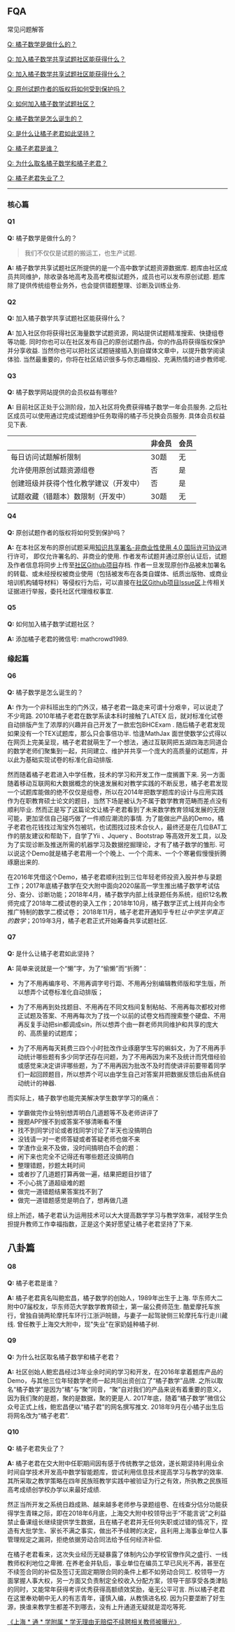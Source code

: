 ## FQA

常见问题解答

[Q: 橘子数学是做什么的？](#Q1)

[Q:  加入橘子数学共享试题社区能获得什么？](#Q2)

[Q:  加入橘子数学共享试题社区能获得什么？](#Q3)

[Q:  原创试题作者的版权将如何受到保护吗？](#Q4)

[Q: 如何加入橘子数学试题社区？](#Q5)

[Q: 橘子数学是怎么诞生的？](#Q6)

[Q: 是什么让橘子老君如此坚持？](#Q7)

[Q: 橘子老君是谁？](#Q8)

[Q: 为什么取名橘子数学和橘子老君？](#Q9)

[Q:  橘子老君失业了？](#Q10)

----


### 核心篇

#### Q1

**Q:** 橘子数学是做什么的？

>  我们不仅仅是试题的搬运工，也生产试题.

**A:**  橘子数学共享试题社区所提供的是一个高中数学试题资源数据库. 题库由社区成员共同维护，除收录各地高考及高考模拟试题外，成员也可以发布原创试题. 题库除了提供传统组卷业务外，也会提供错题整理、诊断及训练业务.

#### Q2
**Q:** 加入橘子数学共享试题社区能获得什么？

**A:** 加入社区你将获得社区海量数学试题资源，网站提供试题精准搜索、快捷组卷等功能. 同时你也可以在社区发布自己的原创试题作品，你的作品将获得版权保护并分享收益. 当然你也可以把社区试题链接插入到自媒体文章中，以提升数学阅读体验. 当然最重要的，你将在社区结识很多与你志趣相投、充满热情的进步教师呢.

#### Q3
**Q:** 橘子数学网站提供的会员权益有哪些?

**A:** 目前社区正处于公测阶段，加入社区将免费获得橘子数学一年会员服务. 之后社区成员可以使用通过完成试题维护任务取得的橘子币兑换会员服务. 具体会员权益见下表.

|                                        | 非会员 | 会员 |
| -------------------------------------- | ------ | ---- |
| 每日访问试题解析限制                   | 30题   | 无   |
| 允许使用原创试题资源组卷               | 否     | 是   |
| 创建班级并获得个性化教学建议（开发中） | 否     | 是   |
| 试题收藏（错题本）数限制（开发中）     | 30题   | 无   |

#### Q4
**Q:** 原创试题作者的版权将如何受到保护吗？

**A:**  在本社区发布的原创试题采用<a rel="license" href="http://creativecommons.org/licenses/by-nc/4.0/">知识共享署名-非商业性使用 4.0 国际许可协议</a>进行许可， 即仅允许署名的、非商业的使用. 作者发布试题并通过原创认证后，试题及作者信息将同步上传至[社区Github项目](https://github.com/mathedu4all/mathcrowd_community/)存档. 作者一旦发现原创作品被未加署名的转载、或未经授权被商业使用（包括被发布在各类自媒体、纸质出版物、或商业培训机构辅导材料）等侵权行为后，可以直接在[社区Github项目Issue区](https://github.com/mathedu4all/mathcrowd_community/issues)上传相关证据进行举报，委托社区代理维权事宜.

#### Q5
**Q:** 如何加入橘子数学试题社区？

**A:**  添加橘子老君的微信号: mathcrowd1989. 

### 缘起篇

#### Q6
**Q:** 橘子数学是怎么诞生的？

**A:**  作为一个非科班出生的门外汉，橘子老君一路走来可谓十分艰辛，可以说走了不少弯路. 2010年橘子老君在数学系读本科时接触了LATEX 后，就对标准化试卷自动排版产生了浓厚的兴趣并自己开发了一款宏包BHCExam . 随后橘子老君发现如果没有一个TEX试题库，那么只会事倍功半. 恰逢MathJax 面世使数学公式得以在网页上完美呈现，橘子老君就萌生了一个想法，通过互联网把五湖四海志同道合的数学老师们聚集到一起，共同建立、维护并共享一个庞大的高质量的试题库，并以此为基础实现试卷的标准化自动排版.

然而随着橘子老君进入中学任教，技术的学习和开发工作一度搁置下来. 另一方面随着移动互联网和大数据概念的快速发展和对教学实践的不断反思，橘子老君发现一个试题库能做的绝不仅仅是组卷，所以在2014年把数学题库的设计与应用实践作为在职教育硕士论文的题目，当然下场是被认为不属于数学教育范畴而差点没有顺利毕业. 然而正是写了这篇论文让橘子老君看到了未来数学教育领域发展的无限可能，更加坚信自己碰巧做了一件顺应潮流的事情. 为了能做出产品的Demo，橘子老君也花钱找过淘宝外包被坑，也试图找过技术合伙人，最终还是在几位BAT工作的朋友建议和帮助下，自学了Yii 、Jquery 、Bootstrap 等高效开发工具，以及为了实现诊断及推送所需的机器学习及数据挖掘理论，才有了橘子数学的雏形. 可以说这个Demo就是橘子老君用一个个晚上、一个个周末、一个个寒暑假慢慢折腾琢磨出来的.

在2016年凭借这个Demo，橘子老君顺利拉到三位年轻老师投资入股并参与录题工作；2017年底橘子数学在交大附中面向2020届高一学生推出橘子数学考试估分、查分、诊断功能；2018年4月，橘子数学内部上线录题任务系统，组织12名教师完成了2018年二模试卷的录入工作；2018年10月，橘子数学正式上线并向全市推广特制的数学二模试卷； 2018年11月，橘子老君开通知乎专栏*让中学生学真正的数学*；2019年3月，橘子老君正式开始筹备共享试题社区.

#### Q7
**Q:** 是什么让橘子老君如此坚持？

**A:** 简单来说就是一个“懒”字，为了“偷懒”而“折腾”：

* 为了不用再编序号、不用再调字号行距、不用再分别编辑教师版和学生版，所以想弄个试卷标准化自动排版；

* 为了不用再到处找题目、不用再在不同文档间复制粘帖、不用再每次都校对修正试题及答案、不用再每次为了找一个以前的试卷文档而搜索整个硬盘、不用再反复手动把sin都调成sin，所以想弄个由一群老师共同维护和共享的庞大的、高质量的试题库；

* 为了不用再每天耗费三四个小时批改作业琢磨学生写的蝌蚪文，为了不用再手动统计哪些题有多少同学还存在问题，为了不用再因为来不及统计而凭借经验或感觉来决定讲评哪些题，为了不用再因为批改不及时而使讲评前要带着同学们一起回顾题目，所以想弄个可以由学生自己对答案并把数据反馈后由系统自动统计的神器.

而实际上，橘子数学也能完美解决学生数学学习的痛点：

* 学霸做完作业特别想弄明白几道题等不及老师讲评了
* 搜题APP搜不到或答案不够清晰看不懂
* 找不到同学讨论或者找同学讨论了半天也没搞明白
* 没钱请一对一老师答疑或者答疑老师也做不来
* 学渣作业来不及做，没时间搞明白不会的题：
* 闲下来也完全不记得还有哪些题还没搞明白
* 整理错题，抄题太耗时间
* 或者抄了几道题打算再做一遍，结果把题目抄错了
* 不小心挑了道超级难的题
* 做完一道错题结果答案找不到了
* 做完一道错题感觉是明白了，想再做几道

综上所述，橘子老君认为运用技术可以大大提高数学学习与教学效率，减轻学生负担提升教师工作幸福指数，正是这个美好愿望让橘子老君坚持了下来.

## 八卦篇

#### Q8
**Q:** 橘子老君是谁？

**A:** 橘子老君真名叫鲍宏昌，橘子数学的创始人，1989年出生于上海. 华东师大二附中07届校友，华东师范大学数学教育硕士，第一届公费师范生. 酷爱摩托车旅行，曾独自骑两轮摩托车环行江浙沪皖赣，与妻子一起驾驶侧三轮摩托车行走川藏线. 曾任教于上海交大附中，现"失业"在家奶娃种橘子树.

#### Q9
**Q:** 为什么社区取名橘子数学和橘子老君？

**A:** 社区创始人鲍宏昌经过3年业余时间的学习和开发，在2016年拿着题库产品的Demo，与其他三位年轻数学老师一起共同出资创立了“橘子数学”品牌. 之所以取名“橘子数学”是因为“橘”与“聚”同音，“聚”自对我们的产品来说有着重要的意义，因为我们聚的是题，聚的是数据，聚的更是人. 2017年底，随着“橘子数学”微信公众号正式上线，鲍宏昌便以“橘子君”的网名撰写推文. 2018年9月在小橘子出生后将网名改为“橘子老君”.

#### Q10
**Q:** 橘子老君失业了？

**A:** 橘子老君在交大附中任职期间因有感于传统教学之低效，遂长期坚持利用业余时间自学技术开发高中数学智能题库，尝试利用信息技术提高学习与教学的效率. 其所采取之教学策略在四年民族班教学实践中被验证为行之有效，所执教之民族班高考成绩创学校办学以来最好成绩.

然正当所开发之系统日趋成熟、越来越多老师参与录题组卷、在线查分估分功能获得学生青睐之际，即在2018年6月底，上海交大附中校领导出于“不能言说”之利益禁止备课组长继续提供学生数据，且在橘子老君并无任何失职或过错的情况下，捏造有大批学生、家长不满之事实，做出不予续聘的决定，且利用上海事业单位人事管理规定之漏洞，拒绝依据劳动合同法给予任何经济补偿.

在橘子老君看来，这次失业经历无疑暴露了体制内公办学校官僚作风之盛行、一线教师权利地位之卑微. 在养老金并轨后，事业单位在编员工早已风光不再，甚至在不续签合同的补偿及签订无固定期限合同的条件上都不如劳动合同工. 校领导一方面掌握人事大权，另一方面又负责制定全校收入分配方案，领导干部享受各类津贴的同时，又能常年获得考评优秀获得高额绩效奖励，毫无公平可言. 所以橘子老君在这里奉劝朝中无人的有志青年，谨慎入编，从教慎进名校. 因为只要垄断了好生源，换谁来教学生都差不到哪去，没有上升通道无疑就是混吃等死.

[《上海 * 通 * 学附属 * 学无理由无赔偿不续聘相关教师被曝光》](https://weibo.com/6785550369/GFUIwl0Tp).